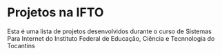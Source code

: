 # Projetos na IFTO

Esta é uma lista de projetos desenvolvidos durante o curso de Sistemas Para Internet do Instituto Federal de Educação, Ciência e Tecnnologia do Tocantins
